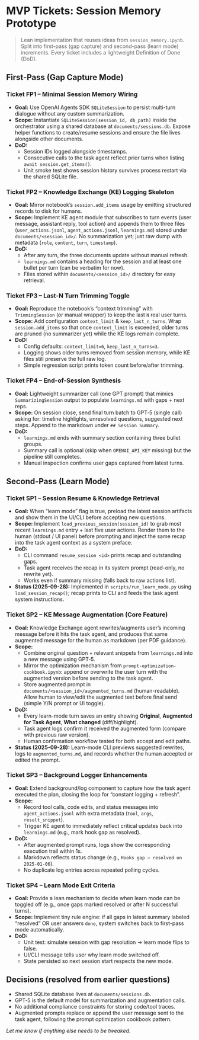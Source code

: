 # MVP Tickets: Session Memory Prototype

> Lean implementation that reuses ideas from `session_memory.ipynb`. Split into first-pass (gap capture) and second-pass (learn mode) increments. Every ticket includes a lightweight Definition of Done (DoD).

## First-Pass (Gap Capture Mode)

### Ticket FP1 – Minimal Session Memory Wiring
- **Goal:** Use OpenAI Agents SDK `SQLiteSession` to persist multi-turn dialogue without any custom summarization.
- **Scope:** Instantiate `SQLiteSession(session_id, db_path)` inside the orchestrator using a shared database at `documents/sessions.db`. Expose helper functions to create/resume sessions and ensure the file lives alongside other documents.
- **DoD:**
  - Session IDs logged alongside timestamps.
  - Consecutive calls to the task agent reflect prior turns when listing `await session.get_items()`.
  - Unit smoke test shows session history survives process restart via the shared SQLite file.

### Ticket FP2 – Knowledge Exchange (KE) Logging Skeleton
- **Goal:** Mirror notebook’s `session.add_items` usage by emitting structured records to disk for humans.
- **Scope:** Implement KE agent module that subscribes to turn events (user message, assistant reply, tool action) and appends them to three files (`user_actions.jsonl`, `agent_actions.jsonl`, `learnings.md`) stored under `documents/<session_id>/`. No summarization yet; just raw dump with metadata (`role`, `content`, `turn`, `timestamp`).
- **DoD:**
  - After any turn, the three documents update without manual refresh.
  - `learnings.md` contains a heading for the session and at least one bullet per turn (can be verbatim for now).
  - Files stored within `documents/<session_id>/` directory for easy retrieval.

### Ticket FP3 – Last-N Turn Trimming Toggle
- **Goal:** Reproduce the notebook’s “context trimming” with `TrimmingSession` (or manual wrapper) to keep the last `N` real user turns.
- **Scope:** Add configuration `context_limit` & `keep_last_n_turns`. Wrap `session.add_items` so that once `context_limit` is exceeded, older turns are pruned (no summarizer yet) while the KE logs remain complete.
- **DoD:**
  - Config defaults: `context_limit=6`, `keep_last_n_turns=3`.
  - Logging shows older turns removed from session memory, while KE files still preserve the full raw log.
  - Simple regression script prints token count before/after trimming.

### Ticket FP4 – End-of-Session Synthesis
- **Goal:** Lightweight summarizer call (one GPT prompt) that mimics `SummarizingSession` output to populate `learnings.md` with gaps + next reps.
- **Scope:** On session close, send final turn batch to GPT‑5 (single call) asking for: timeline highlights, unresolved questions, suggested next steps. Append to the markdown under `## Session Summary`.
- **DoD:**
  - `learnings.md` ends with summary section containing three bullet groups.
  - Summary call is optional (skip when `OPENAI_API_KEY` missing) but the pipeline still completes.
  - Manual inspection confirms user gaps captured from latest turns.

## Second-Pass (Learn Mode)

### Ticket SP1 – Session Resume & Knowledge Retrieval
- **Goal:** When “learn mode” flag is true, preload the latest session artifacts and show them in the UI/CLI before accepting new questions.
- **Scope:** Implement `load_previous_session(session_id)` to grab most recent `learnings.md` entry + last five user actions. Render them to the human (stdout / UI panel) before prompting and inject the same recap into the task agent context as a system preface.
- **DoD:**
  - CLI command `resume_session <id>` prints recap and outstanding gaps.
  - Task agent receives the recap in its system prompt (read-only, no rewrite yet).
  - Works even if summary missing (falls back to raw actions list).
- **Status (2025-09-28):** Implemented in `scripts/run_learn_mode.py` using `load_session_recap()`; recap prints to CLI and feeds the task agent system instructions.

### Ticket SP2 – KE Message Augmentation (Core Feature)
- **Goal:** Knowledge Exchange agent rewrites/augments user’s incoming message before it hits the task agent, and produces that same augmented message for the human as markdown (per PDF guidance).
- **Scope:**
  - Combine original question + relevant snippets from `learnings.md` into a new message using GPT‑5.
  - Mirror the optimization mechanism from `prompt-optimization-cookbook.ipynb`: append or overwrite the user turn with the augmented version before sending to the task agent.
  - Store augmented prompt in `documents/<session_id>/augmented_turns.md` (human-readable). Allow human to view/edit the augmented text before final send (simple Y/N prompt or UI toggle).
- **DoD:**
  - Every learn-mode turn saves an entry showing **Original**, **Augmented for Task Agent**, **What changed** (diff/highlight).
  - Task agent logs confirm it received the augmented form (compare with previous raw version).
  - Human confirmation workflow tested for both accept and edit paths.
- **Status (2025-09-28):** Learn-mode CLI previews suggested rewrites, logs to `augmented_turns.md`, and records whether the human accepted or edited the prompt.

### Ticket SP3 – Background Logger Enhancements
- **Goal:** Extend background/log component to capture how the task agent executed the plan, closing the loop for “constant logging + refresh”.
- **Scope:**
  - Record tool calls, code edits, and status messages into `agent_actions.jsonl` with extra metadata (`tool`, `args`, `result_snippet`).
  - Trigger KE agent to immediately reflect critical updates back into `learnings.md` (e.g., mark hook gap as resolved).
- **DoD:**
  - After augmented prompt runs, logs show the corresponding execution trail within 1s.
  - Markdown reflects status change (e.g., `Hooks gap – resolved on 2025-01-06`).
  - No duplicate log entries across repeated polling cycles.

### Ticket SP4 – Learn Mode Exit Criteria
- **Goal:** Provide a lean mechanism to decide when learn mode can be toggled off (e.g., once gaps marked resolved or after N successful turns).
- **Scope:** Implement tiny rule engine: if all gaps in latest summary labeled “resolved” OR user answers `done`, system switches back to first-pass mode automatically.
- **DoD:**
  - Unit test: simulate session with gap resolution -> learn mode flips to false.
  - UI/CLI message tells user why learn mode switched off.
  - State persisted so next session start respects the new mode.

## Decisions (resolved from earlier questions)
- Shared SQLite database lives at `documents/sessions.db`.
- GPT‑5 is the default model for summarization and augmentation calls.
- No additional compliance constraints for storing code/tool traces.
- Augmented prompts replace or append the user message sent to the task agent, following the prompt optimization cookbook pattern.

*Let me know if anything else needs to be tweaked.*
